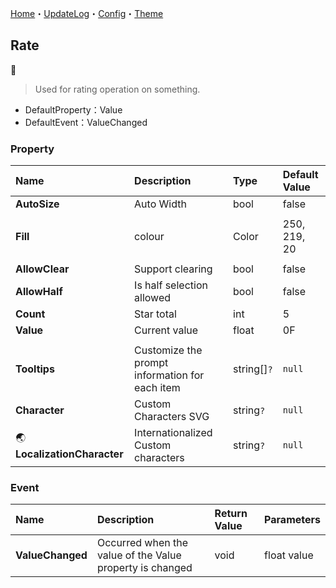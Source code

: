 [Home](../Home.md)・[UpdateLog](../UpdateLog.md)・[Config](../Config.md)・[Theme](../Theme.md)

## Rate
👚

> Used for rating operation on something.

- DefaultProperty：Value
- DefaultEvent：ValueChanged

### Property

Name | Description | Type | Default Value |
:--|:--|:--|:--|
**AutoSize** | Auto Width | bool | false |
||||
**Fill** | colour | Color | 250, 219, 20 |
||||
**AllowClear** | Support clearing | bool | false |
**AllowHalf** | Is half selection allowed | bool | false |
**Count** | Star total | int | 5 |
**Value** | Current value | float | 0F |
||||
**Tooltips** | Customize the prompt information for each item | string[]`?` | `null` |
**Character** | Custom Characters SVG | string`?` | `null` |
🌏 **LocalizationCharacter** | Internationalized Custom characters | string`?` | `null` |

### Event

Name | Description | Return Value | Parameters |
:--|:--|:--|:--|
**ValueChanged** | Occurred when the value of the Value property is changed | void | float value |